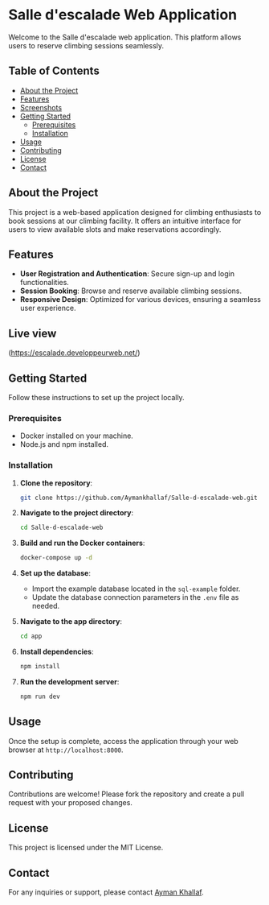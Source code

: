 # Salle d'escalade Web Application

Welcome to the Salle d'escalade web application. This platform allows users to reserve climbing sessions seamlessly.

## Table of Contents

- [About the Project](#about-the-project)
- [Features](#features)
- [Screenshots](#screenshots)
- [Getting Started](#getting-started)
  - [Prerequisites](#prerequisites)
  - [Installation](#installation)
- [Usage](#usage)
- [Contributing](#contributing)
- [License](#license)
- [Contact](#contact)

## About the Project

This project is a web-based application designed for climbing enthusiasts to book sessions at our climbing facility. It offers an intuitive interface for users to view available slots and make reservations accordingly.

## Features

- **User Registration and Authentication**: Secure sign-up and login functionalities.
- **Session Booking**: Browse and reserve available climbing sessions.
- **Responsive Design**: Optimized for various devices, ensuring a seamless user experience.

## Live view

(https://escalade.developpeurweb.net/)
## Getting Started

Follow these instructions to set up the project locally.

### Prerequisites

- Docker installed on your machine.
- Node.js and npm installed.

### Installation

1. **Clone the repository**:

   ```bash
   git clone https://github.com/Aymankhallaf/Salle-d-escalade-web.git
   ```

2. **Navigate to the project directory**:

   ```bash
   cd Salle-d-escalade-web
   ```

3. **Build and run the Docker containers**:

   ```bash
   docker-compose up -d
   ```

4. **Set up the database**:

   - Import the example database located in the `sql-example` folder.
   - Update the database connection parameters in the `.env` file as needed.

5. **Navigate to the app directory**:

   ```bash
   cd app
   ```

6. **Install dependencies**:

   ```bash
   npm install
   ```

7. **Run the development server**:

   ```bash
   npm run dev
   ```

## Usage

Once the setup is complete, access the application through your web browser at `http://localhost:8000`.

## Contributing

Contributions are welcome! Please fork the repository and create a pull request with your proposed changes.

## License

This project is licensed under the MIT License.

## Contact

For any inquiries or support, please contact [Ayman Khallaf](mailto:engAymanKHALAF.com).

